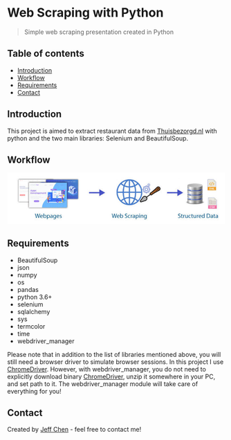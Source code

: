 # Web Scraping with Python
> Simple web scraping presentation created in Python

## Table of contents
* [Introduction](#introduction)
* [Workflow](#workflow)
* [Requirements](#requirements)
* [Contact](#contact)

## Introduction
This project is aimed to extract restaurant data from [Thuisbezorgd.nl](https://www.thuisbezorgd.nl/en/)
with python and the two main libraries: Selenium and BeautifulSoup.

## Workflow
![alt text](img/work_flow.jpg)

## Requirements
* BeautifulSoup
* json
* numpy
* os
* pandas
* python 3.6+
* selenium
* sqlalchemy
* sys
* termcolor
* time
* webdriver_manager


Please note that in addition to the list of libraries mentioned above, you 
will still need a browser driver to simulate browser sessions. In this project
I use [ChromeDriver](https://chromedriver.chromium.org/downloads). However, 
with webdriver_manager, you do not need to explicitly download binary 
[ChromeDriver](https://chromedriver.chromium.org/downloads), unzip it somewhere 
in your PC, and set path to it. The webdriver_manager module will take care of 
everything for you!


## Contact
Created by [Jeff Chen](mailto:jeff73511@msn.com) - feel free to contact me!

